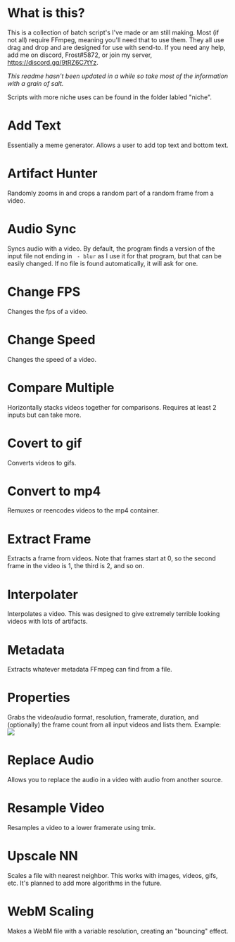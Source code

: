 # What is this?
This is a collection of batch script's I've made or am still making. Most (if not all) require FFmpeg, meaning you'll need that to use them. They all use drag and drop and are designed for use with send-to. If you need any help, add me on discord, Frost#5872, or join my server, https://discord.gg/9tRZ6C7tYz.

*This readme hasn't been updated in a while so take most of the information with a grain of salt.*

Scripts with more niche uses can be found in the folder labled "niche".

# Add Text
Essentially a meme generator. Allows a user to add top text and bottom text.

# Artifact Hunter
Randomly zooms in and crops a random part of a random frame from a video.

# Audio Sync
Syncs audio with a video. By default, the program finds a version of the input file not ending in ` - blur` as I use it for that program, but that can be easily changed. If no file is found automatically, it will ask for one.

# Change FPS
Changes the fps of a video.

# Change Speed
Changes the speed of a video.

# Compare Multiple
Horizontally stacks videos together for comparisons. Requires at least 2 inputs but can take more.

# Covert to gif
Converts videos to gifs.

# Convert to mp4
Remuxes or reencodes videos to the mp4 container.

# Extract Frame
Extracts a frame from videos. Note that frames start at 0, so the second frame in the video is 1, the third is 2, and so on.

# Interpolater
Interpolates a video. This was designed to give extremely terrible looking videos with lots of artifacts.

# Metadata
Extracts whatever metadata FFmpeg can find from a file.

# Properties
Grabs the video/audio format, resolution, framerate, duration, and (optionally) the frame count from all input videos and lists them.
Example: ![](https://i.ibb.co/pLjqC3q/image.jpg)

# Replace Audio
Allows you to replace the audio in a video with audio from another source.

# Resample Video
Resamples a video to a lower framerate using tmix.

# Upscale NN
Scales a file with nearest neighbor. This works with images, videos, gifs, etc. It's planned to add more algorithms in the future.

# WebM Scaling
Makes a WebM file with a variable resolution, creating an "bouncing" effect.
